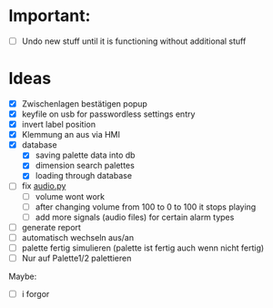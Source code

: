 # Important:

- [ ] Undo new stuff until it is functioning without additional stuff

# Ideas

- [x] Zwischenlagen bestätigen popup
- [x] keyfile on usb for passwordless settings entry
- [x] invert label position
- [x] Klemmung an aus via HMI
- [x] database
  - [x] saving palette data into db
  - [x] dimension search palettes
  - [x] loading through database
- [ ] fix [audio.py](./utils/audio.py)
  - [ ] volume wont work
  - [ ] after changing volume from 100 to 0 to 100 it stops playing
  - [ ] add more signals (audio files) for certain alarm types
- [ ] generate report
- [ ] automatisch wechseln aus/an
- [ ] palette fertig simulieren (palette ist fertig auch wenn nicht fertig)
- [ ] Nur auf Palette1/2 palettieren

Maybe:

- [ ] i forgor
